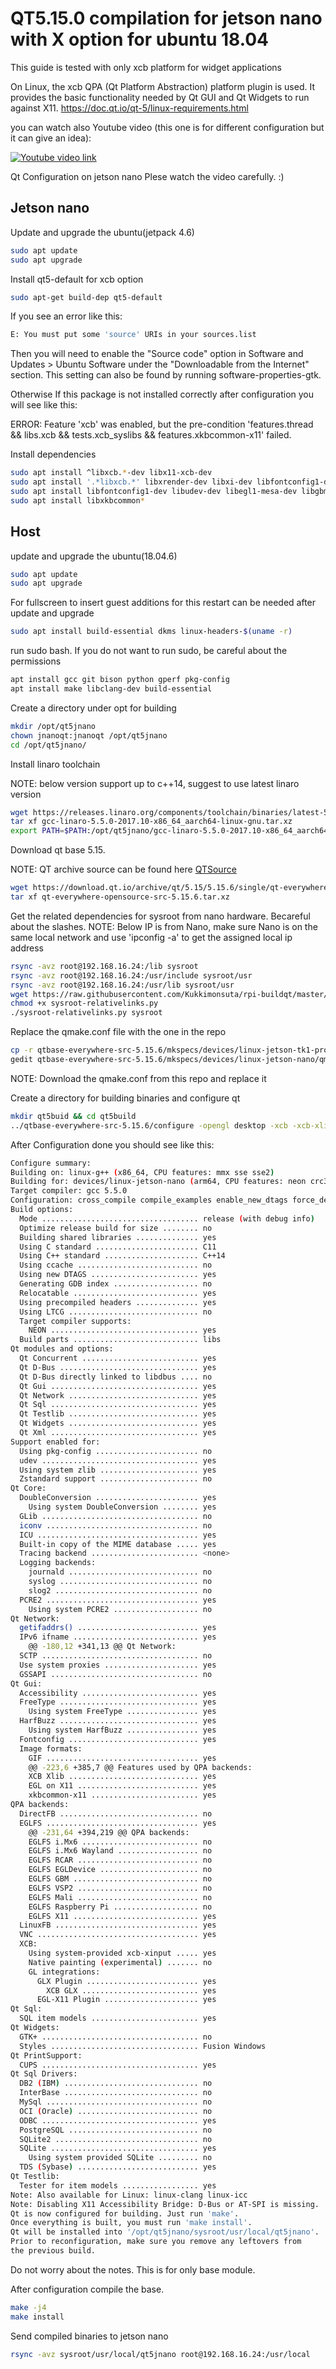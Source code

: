 # QT5.15.0 compilation for jetson nano with X option for ubuntu 18.04

This guide is tested with only xcb platform for widget applications

On Linux, the xcb QPA (Qt Platform Abstraction) platform plugin is used. It provides the basic functionality needed by Qt GUI and Qt Widgets to run against X11.
https://doc.qt.io/qt-5/linux-requirements.html

you can watch also Youtube video (this one is for different configuration
but it can give an idea):

[![Youtube video link](https://img.youtube.com/vi/PY41CP13p3k/0.jpg)](//www.youtube.com/watch?v=PY41CP13p3k&t=0s "ulas dikme")

Qt Configuration on jetson nano
Plese watch the video carefully. :)

## Jetson nano

Update and upgrade the ubuntu(jetpack 4.6)

```bash
sudo apt update
sudo apt upgrade
```

Install qt5-default for xcb option
```bash
sudo apt-get build-dep qt5-default
```

If you see an error like this:
```bash
E: You must put some 'source' URIs in your sources.list
```
Then you will need to enable the "Source code" option in Software and Updates > Ubuntu Software under the "Downloadable from the Internet" section. This setting can also be found by running software-properties-gtk.

Otherwise If this package is not installed correctly after configuration you will see like this:

ERROR: Feature 'xcb' was enabled, but the pre-condition 'features.thread && libs.xcb && tests.xcb_syslibs && features.xkbcommon-x11' failed.


Install dependencies

```bash
sudo apt install ^libxcb.*-dev libx11-xcb-dev
sudo apt install '.*libxcb.*' libxrender-dev libxi-dev libfontconfig1-dev libudev-dev libgles2-mesa-dev libgl1-mesa-dev gcc git bison python gperf pkg-config make libclang-dev build-essential
sudo apt install libfontconfig1-dev libudev-dev libegl1-mesa-dev libgbm-dev libgles2-mesa-dev mesa-common-dev libxcomposite1 libx11-xcb-dev libxcb-keysyms1 libxcb-keysyms1-dev libxcb-image0 libxrender-dev libxss-dev libxtst-dev libxrandr-dev
sudo apt install libxkbcommon*
```

## Host
update and upgrade the ubuntu(18.04.6)

```bash
sudo apt update
sudo apt upgrade
```
For fullscreen to insert guest additions
for this restart can be needed after update and upgrade
```bash
sudo apt install build-essential dkms linux-headers-$(uname -r)
```

run sudo bash.
If you do not want to run sudo, be careful about the permissions

```bash
apt install gcc git bison python gperf pkg-config
apt install make libclang-dev build-essential
```

Create a directory under opt for building
```bash
mkdir /opt/qt5jnano
chown jnanoqt:jnanoqt /opt/qt5jnano
cd /opt/qt5jnano/
```

Install linaro toolchain

NOTE: below version support up to c++14, suggest to use latest linaro version

```bash
wget https://releases.linaro.org/components/toolchain/binaries/latest-5/aarch64-linux-gnu/gcc-linaro-5.5.0-2017.10-x86_64_aarch64-linux-gnu.tar.xz
tar xf gcc-linaro-5.5.0-2017.10-x86_64_aarch64-linux-gnu.tar.xz 
export PATH=$PATH:/opt/qt5jnano/gcc-linaro-5.5.0-2017.10-x86_64_aarch64-linux-gnu/bin
```
Download qt base 5.15.

NOTE: QT archive source can be found here [QTSource](https://download.qt.io/archive/qt/) 

```bash
wget https://download.qt.io/archive/qt/5.15/5.15.6/single/qt-everywhere-opensource-src-5.15.6.tar.xz
tar xf qt-everywhere-opensource-src-5.15.6.tar.xz 
```

Get the related dependencies for sysroot from nano hardware.
Becareful about the slashes.
NOTE: Below IP is from Nano, make sure Nano is on the same local network and use 'ipconfig -a' to get the assigned local ip address

```bash
rsync -avz root@192.168.16.24:/lib sysroot
rsync -avz root@192.168.16.24:/usr/include sysroot/usr
rsync -avz root@192.168.16.24:/usr/lib sysroot/usr
wget https://raw.githubusercontent.com/Kukkimonsuta/rpi-buildqt/master/scripts/utils/sysroot-relativelinks.py
chmod +x sysroot-relativelinks.py
./sysroot-relativelinks.py sysroot
```

Replace the qmake.conf file with the one in the repo
```bash
cp -r qtbase-everywhere-src-5.15.6/mkspecs/devices/linux-jetson-tk1-pro-g++/ qtbase-everywhere-src-5.15.6/mkspecs/devices/linux-jetson-nano
gedit qtbase-everywhere-src-5.15.6/mkspecs/devices/linux-jetson-nano/qmake.conf
```
NOTE: Download the qmake.conf from this repo and replace it 

Create a directory for building binaries and configure qt 

```bash
mkdir qt5buid && cd qt5build
../qtbase-everywhere-src-5.15.6/configure -opengl desktop -xcb -xcb-xlib -device linux-jetson-nano -device-option CROSS_COMPILE=/opt/qt5jnano/gcc-linaro-5.5.0-2017.10-x86_64_aarch64-linux-gnu/bin/aarch64-linux-gnu- -sysroot /opt/qt5jnano/sysroot -prefix /usr/local/qt5jnano -opensource -confirm-license -force-debug-info -nomake examples -nomake tests -make libs -no-use-gold-linker -v
```
After Configuration done you should see like this:
```bash
Configure summary:
Building on: linux-g++ (x86_64, CPU features: mmx sse sse2)
Building for: devices/linux-jetson-nano (arm64, CPU features: neon crc32)
Target compiler: gcc 5.5.0
Configuration: cross_compile compile_examples enable_new_dtags force_debug_info largefile neon precompile_header shared shared rpath release c++11 c++14 concurrent dbus no-pkg-config reduce_exports stl
Build options:
  Mode ................................... release (with debug info)
  Optimize release build for size ........ no
  Building shared libraries .............. yes
  Using C standard ....................... C11
  Using C++ standard ..................... C++14
  Using ccache ........................... no
  Using new DTAGS ........................ yes
  Generating GDB index ................... no
  Relocatable ............................ yes
  Using precompiled headers .............. yes
  Using LTCG ............................. no
  Target compiler supports:
    NEON ................................. yes
  Build parts ............................ libs
Qt modules and options:
  Qt Concurrent .......................... yes
  Qt D-Bus ............................... yes
  Qt D-Bus directly linked to libdbus .... no
  Qt Gui ................................. yes
  Qt Network ............................. yes
  Qt Sql ................................. yes
  Qt Testlib ............................. yes
  Qt Widgets ............................. yes
  Qt Xml ................................. yes
Support enabled for:
  Using pkg-config ....................... no
  udev ................................... yes
  Using system zlib ...................... yes
  Zstandard support ...................... no
Qt Core:
  DoubleConversion ....................... yes
    Using system DoubleConversion ........ yes
  GLib ................................... no
  iconv .................................. no
  ICU .................................... yes
  Built-in copy of the MIME database ..... yes
  Tracing backend ........................ <none>
  Logging backends:
    journald ............................. no
    syslog ............................... no
    slog2 ................................ no
  PCRE2 .................................. yes
    Using system PCRE2 ................... no
Qt Network:
  getifaddrs() ........................... yes
  IPv6 ifname ............................ yes
	@@ -180,12 +341,13 @@ Qt Network:
  SCTP ................................... no
  Use system proxies ..................... yes
  GSSAPI ................................. no
Qt Gui:
  Accessibility .......................... yes
  FreeType ............................... yes
    Using system FreeType ................ yes
  HarfBuzz ............................... yes
    Using system HarfBuzz ................ yes
  Fontconfig ............................. yes
  Image formats:
    GIF .................................. yes
	@@ -223,6 +385,7 @@ Features used by QPA backends:
    XCB Xlib ............................. yes
    EGL on X11 ........................... yes
    xkbcommon-x11 ........................ yes
QPA backends:
  DirectFB ............................... no
  EGLFS .................................. yes
	@@ -231,64 +394,219 @@ QPA backends:
    EGLFS i.Mx6 .......................... no
    EGLFS i.Mx6 Wayland .................. no
    EGLFS RCAR ........................... no
    EGLFS EGLDevice ...................... no
    EGLFS GBM ............................ no
    EGLFS VSP2 ........................... no
    EGLFS Mali ........................... no
    EGLFS Raspberry Pi ................... no
    EGLFS X11 ............................ yes
  LinuxFB ................................ yes
  VNC .................................... yes
  XCB:
    Using system-provided xcb-xinput ..... yes
    Native painting (experimental) ....... no
    GL integrations:
      GLX Plugin ......................... yes
        XCB GLX .......................... yes
      EGL-X11 Plugin ..................... yes
Qt Sql:
  SQL item models ........................ yes
Qt Widgets:
  GTK+ ................................... no
  Styles ................................. Fusion Windows
Qt PrintSupport:
  CUPS ................................... yes
Qt Sql Drivers:
  DB2 (IBM) .............................. no
  InterBase .............................. no
  MySql .................................. no
  OCI (Oracle) ........................... no
  ODBC ................................... yes
  PostgreSQL ............................. no
  SQLite2 ................................ no
  SQLite ................................. yes
    Using system provided SQLite ......... no
  TDS (Sybase) ........................... yes
Qt Testlib:
  Tester for item models ................. yes
Note: Also available for Linux: linux-clang linux-icc
Note: Disabling X11 Accessibility Bridge: D-Bus or AT-SPI is missing.
Qt is now configured for building. Just run 'make'.
Once everything is built, you must run 'make install'.
Qt will be installed into '/opt/qt5jnano/sysroot/usr/local/qt5jnano'.
Prior to reconfiguration, make sure you remove any leftovers from
the previous build.
```
Do not worry about the notes. This is for only base module.


After configuration compile the base.
```bash
make -j4
make install
```

Send compiled binaries to jetson nano
```bash
rsync -avz sysroot/usr/local/qt5jnano root@192.168.16.24:/usr/local
```
